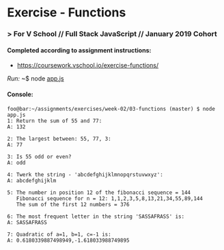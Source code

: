 # Exercise - Functions
### > For V School // Full Stack JavaScript // January 2019 Cohort

#### Completed according to assignment instructions: 
- https://coursework.vschool.io/exercise-functions/

*Run:* ~$ node <a href="https://github.com/yummywakame/V-School-Assignments/blob/master/exercises/week-02/03-functions/app.js">app.js</a>

#### Console:

```console
foo@bar:~/assignments/exercises/week-02/03-functions (master) $ node app.js
1: Return the sum of 55 and 77:
A: 132

2: The largest between: 55, 77, 3:
A: 77

3: Is 55 odd or even?
A: odd

4: Twerk the string - 'abcdefghijklmnopqrstuvwxyz':
A: abcdefghijklm

5: The number in position 12 of the fibonacci sequence = 144
   Fibonacci sequence for n = 12: 1,1,2,3,5,8,13,21,34,55,89,144
   The sum of the first 12 numbers = 376

6: The most frequent letter in the string 'SASSAFRASS' is:
A: SASSAFRASS

7: Quadratic of a=1, b=1, c=-1 is:
A: 0.6180339887498949,-1.618033988749895
```
